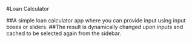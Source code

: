 #Loan Calculator

##A simple loan calculator app where you can provide input using input boxes or sliders.
##The result is dynamically changed upon inputs and cached to be selected again from the sidebar.